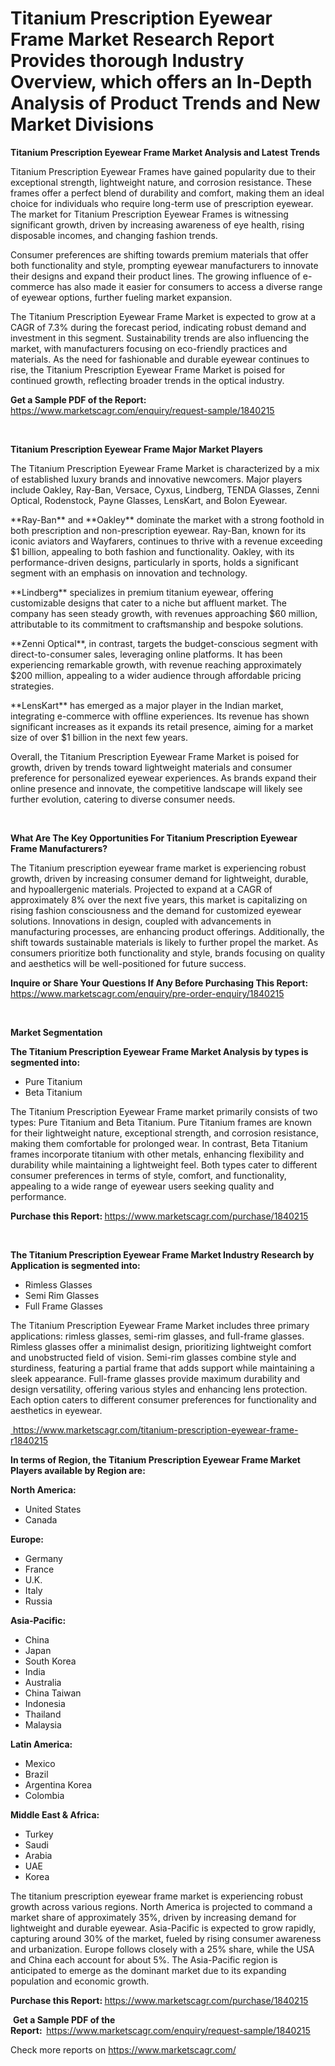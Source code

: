 <p><h1>Titanium Prescription Eyewear Frame Market Research Report Provides thorough Industry Overview, which offers an In-Depth Analysis of Product Trends and New Market Divisions</h1></p><p><strong>Titanium Prescription Eyewear Frame Market Analysis and Latest Trends</strong></p>
<p><p>Titanium Prescription Eyewear Frames have gained popularity due to their exceptional strength, lightweight nature, and corrosion resistance. These frames offer a perfect blend of durability and comfort, making them an ideal choice for individuals who require long-term use of prescription eyewear. The market for Titanium Prescription Eyewear Frames is witnessing significant growth, driven by increasing awareness of eye health, rising disposable incomes, and changing fashion trends. </p><p>Consumer preferences are shifting towards premium materials that offer both functionality and style, prompting eyewear manufacturers to innovate their designs and expand their product lines. The growing influence of e-commerce has also made it easier for consumers to access a diverse range of eyewear options, further fueling market expansion. </p><p>The Titanium Prescription Eyewear Frame Market is expected to grow at a CAGR of 7.3% during the forecast period, indicating robust demand and investment in this segment. Sustainability trends are also influencing the market, with manufacturers focusing on eco-friendly practices and materials. As the need for fashionable and durable eyewear continues to rise, the Titanium Prescription Eyewear Frame Market is poised for continued growth, reflecting broader trends in the optical industry.</p></p>
<p><strong>Get a Sample PDF of the Report:&nbsp;</strong> <a href="https://www.marketscagr.com/enquiry/request-sample/1840215?utm_campaign=1126&utm_medium=2&utm_source=Github&utm_content=ia&utm_term=10022025&utm_id=titanium-prescription-eyewear-frame">https://www.marketscagr.com/enquiry/request-sample/1840215</a></p>
<p>&nbsp;</p>
<p><strong>Titanium Prescription Eyewear Frame Major Market Players</strong></p>
<p><p>The Titanium Prescription Eyewear Frame Market is characterized by a mix of established luxury brands and innovative newcomers. Major players include Oakley, Ray-Ban, Versace, Cyxus, Lindberg, TENDA Glasses, Zenni Optical, Rodenstock, Payne Glasses, LensKart, and Bolon Eyewear.</p><p>**Ray-Ban** and **Oakley** dominate the market with a strong foothold in both prescription and non-prescription eyewear. Ray-Ban, known for its iconic aviators and Wayfarers, continues to thrive with a revenue exceeding $1 billion, appealing to both fashion and functionality. Oakley, with its performance-driven designs, particularly in sports, holds a significant segment with an emphasis on innovation and technology.</p><p>**Lindberg** specializes in premium titanium eyewear, offering customizable designs that cater to a niche but affluent market. The company has seen steady growth, with revenues approaching $60 million, attributable to its commitment to craftsmanship and bespoke solutions.</p><p>**Zenni Optical**, in contrast, targets the budget-conscious segment with direct-to-consumer sales, leveraging online platforms. It has been experiencing remarkable growth, with revenue reaching approximately $200 million, appealing to a wider audience through affordable pricing strategies.</p><p>**LensKart** has emerged as a major player in the Indian market, integrating e-commerce with offline experiences. Its revenue has shown significant increases as it expands its retail presence, aiming for a market size of over $1 billion in the next few years.</p><p>Overall, the Titanium Prescription Eyewear Frame Market is poised for growth, driven by trends toward lightweight materials and consumer preference for personalized eyewear experiences. As brands expand their online presence and innovate, the competitive landscape will likely see further evolution, catering to diverse consumer needs.</p></p>
<p>&nbsp;</p>
<p><strong>What Are The Key Opportunities For Titanium Prescription Eyewear Frame Manufacturers?</strong></p>
<p><p>The Titanium prescription eyewear frame market is experiencing robust growth, driven by increasing consumer demand for lightweight, durable, and hypoallergenic materials. Projected to expand at a CAGR of approximately 8% over the next five years, this market is capitalizing on rising fashion consciousness and the demand for customized eyewear solutions. Innovations in design, coupled with advancements in manufacturing processes, are enhancing product offerings. Additionally, the shift towards sustainable materials is likely to further propel the market. As consumers prioritize both functionality and style, brands focusing on quality and aesthetics will be well-positioned for future success.</p></p>
<p><strong>Inquire or Share Your Questions If Any Before Purchasing This Report:</strong> <a href="https://www.marketscagr.com/enquiry/pre-order-enquiry/1840215?utm_campaign=1126&utm_medium=2&utm_source=Github&utm_content=ia&utm_term=10022025&utm_id=titanium-prescription-eyewear-frame">https://www.marketscagr.com/enquiry/pre-order-enquiry/1840215</a></p>
<p>&nbsp;</p>
<p><strong>Market Segmentation</strong></p>
<p><strong>The Titanium Prescription Eyewear Frame Market Analysis by types is segmented into:</strong></p>
<p><ul><li>Pure Titanium</li><li>Beta Titanium</li></ul></p>
<p><p>The Titanium Prescription Eyewear Frame market primarily consists of two types: Pure Titanium and Beta Titanium. Pure Titanium frames are known for their lightweight nature, exceptional strength, and corrosion resistance, making them comfortable for prolonged wear. In contrast, Beta Titanium frames incorporate titanium with other metals, enhancing flexibility and durability while maintaining a lightweight feel. Both types cater to different consumer preferences in terms of style, comfort, and functionality, appealing to a wide range of eyewear users seeking quality and performance.</p></p>
<p><strong>Purchase this Report:&nbsp;</strong><a href="https://www.marketscagr.com/purchase/1840215?utm_campaign=1126&utm_medium=2&utm_source=Github&utm_content=ia&utm_term=10022025&utm_id=titanium-prescription-eyewear-frame">https://www.marketscagr.com/purchase/1840215</a></p>
<p>&nbsp;</p>
<p><strong>The Titanium Prescription Eyewear Frame Market Industry Research by Application is segmented into:</strong></p>
<p><ul><li>Rimless Glasses</li><li>Semi Rim Glasses</li><li>Full Frame Glasses</li></ul></p>
<p><p>The Titanium Prescription Eyewear Frame Market includes three primary applications: rimless glasses, semi-rim glasses, and full-frame glasses. Rimless glasses offer a minimalist design, prioritizing lightweight comfort and unobstructed field of vision. Semi-rim glasses combine style and sturdiness, featuring a partial frame that adds support while maintaining a sleek appearance. Full-frame glasses provide maximum durability and design versatility, offering various styles and enhancing lens protection. Each option caters to different consumer preferences for functionality and aesthetics in eyewear.</p></p>
<p><a href="https://www.marketscagr.com/titanium-prescription-eyewear-frame-r1840215?utm_campaign=1126&utm_medium=2&utm_source=Github&utm_content=ia&utm_term=10022025&utm_id=titanium-prescription-eyewear-frame">&nbsp;https://www.marketscagr.com/titanium-prescription-eyewear-frame-r1840215</a></p>
<p><strong>In terms of Region, the Titanium Prescription Eyewear Frame Market Players available by Region are:</strong></p>
<p>
    <p> <strong> North America: </strong>
        <ul>
            <li>United States</li>
            <li>Canada</li>
        </ul>
        </p> 
    <p> <strong> Europe: </strong>
        <ul>
            <li>Germany</li>
            <li>France</li>
            <li>U.K.</li>
            <li>Italy</li>
            <li>Russia</li>
        </ul>
        </p> 
    <p> <strong> Asia-Pacific: </strong>
        <ul>
            <li>China</li>
            <li>Japan</li>
            <li>South Korea</li>
            <li>India</li>
            <li>Australia</li>
            <li>China Taiwan</li>
            <li>Indonesia</li>
            <li>Thailand</li>
            <li>Malaysia</li>
        </ul>
        </p> 
    <p> <strong> Latin America: </strong>
        <ul>
            <li>Mexico</li>
            <li>Brazil</li>
            <li>Argentina Korea</li>
            <li>Colombia</li>
        </ul>
        </p> 
    <p> <strong> Middle East & Africa: </strong>
        <ul>
            <li>Turkey</li>
            <li>Saudi</li>
            <li>Arabia</li>
            <li>UAE</li>
            <li>Korea</li>
        </ul>
    </p>
    </p>
<p><p>The titanium prescription eyewear frame market is experiencing robust growth across various regions. North America is projected to command a market share of approximately 35%, driven by increasing demand for lightweight and durable eyewear. Asia-Pacific is expected to grow rapidly, capturing around 30% of the market, fueled by rising consumer awareness and urbanization. Europe follows closely with a 25% share, while the USA and China each account for about 5%. The Asia-Pacific region is anticipated to emerge as the dominant market due to its expanding population and economic growth.</p></p>
<p><strong>Purchase this Report: </strong><a href="https://www.marketscagr.com/purchase/1840215?utm_campaign=1126&utm_medium=2&utm_source=Github&utm_content=ia&utm_term=10022025&utm_id=titanium-prescription-eyewear-frame">https://www.marketscagr.com/purchase/1840215</a></p>
<p>&nbsp;<strong>Get a Sample PDF of the Report:&nbsp;&nbsp;</strong><a href="https://www.marketscagr.com/enquiry/request-sample/1840215?utm_campaign=1126&utm_medium=2&utm_source=Github&utm_content=ia&utm_term=10022025&utm_id=titanium-prescription-eyewear-frame">https://www.marketscagr.com/enquiry/request-sample/1840215</a></p>
<p><strong></strong></p>
<p>Check more reports on <a href="https://www.marketscagr.com/?utm_campaign=1126&utm_medium=2&utm_source=Github&utm_content=ia&utm_term=10022025&utm_id=titanium-prescription-eyewear-frame">https://www.marketscagr.com/</a></p>